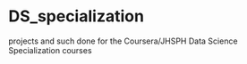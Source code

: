 # DS_specialization
projects and such done for the Coursera/JHSPH Data Science Specialization courses
